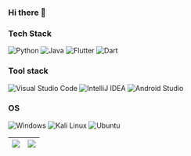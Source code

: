 ### Hi there 👋

### Tech Stack

![Python](https://img.shields.io/badge/Python-3776AB?style=for-the-badge&logo=python&logoColor=white)
![Java](https://img.shields.io/badge/Java-ED8B00?style=for-the-badge&logo=openjdk&logoColor=white)
![Flutter](https://img.shields.io/badge/Flutter-02569B?style=for-the-badge&logo=flutter&logoColor=white)
![Dart](https://img.shields.io/badge/Dart-0175C2.svg?style=for-the-badge&logo=Dart&logoColor=white)

### Tool stack

 ![Visual Studio Code](https://img.shields.io/badge/Visual%20Studio%20Code-007ACC.svg?style=for-the-badge&logo=Visual-Studio-Code&logoColor=white)
  ![IntelliJ IDEA](https://img.shields.io/badge/IntelliJ%20IDEA-000000.svg?style=for-the-badge&logo=IntelliJ-IDEA&logoColor=white)
  ![Android Studio](https://img.shields.io/badge/Android_Studio-3DDC84?style=for-the-badge&logo=android-studio&logoColor=white)
  
### OS

  ![Windows](https://img.shields.io/badge/Windows-0078D4.svg?style=for-the-badge&logo=Windows&logoColor=white)
  ![Kali Linux](https://img.shields.io/badge/Kali%20Linux-557C94.svg?style=for-the-badge&logo=Kali-Linux&logoColor=white)
  ![Ubuntu](https://img.shields.io/badge/Ubuntu-E95420.svg?style=for-the-badge&logo=Ubuntu&logoColor=white)


| <img src="https://github-readme-stats.vercel.app/api?username=AltTheo&show_icons=true&theme=github_dark"> | <img src="https://github-readme-stats.vercel.app/api/top-langs/?username=AltTheo&layout=compact&langs_count=8&exclude_repo=Unity101&theme=github_dark"> |
| - | - |
  
<!--
**AltTheo/AltTheo** is a ✨ _special_ ✨ repository because its `README.md` (this file) appears on your GitHub profile.

Here are some ideas to get you started:

- 🔭 I’m currently working on ...
- 🌱 I’m currently learning ...
- 👯 I’m looking to collaborate on ...
- 🤔 I’m looking for help with ...
- 💬 Ask me about ...
- 📫 How to reach me: ...
- 😄 Pronouns: ...
- ⚡ Fun fact: ...
-->
